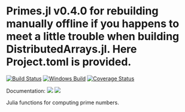 # Primes.jl v0.4.0 for rebuilding manually offline if you happens to meet a little trouble when building DistributedArrays.jl. Here Project.toml is provided.

[![Build Status](https://travis-ci.org/JuliaMath/Primes.jl.svg?branch=master)](https://travis-ci.org/JuliaMath/Primes.jl)
[![Windows Build](https://ci.appveyor.com/api/projects/status/ao64pk44lwo0092r/branch/master?svg=true)](https://ci.appveyor.com/project/ararslan/primes-jl/branch/master)
[![Coverage Status](https://coveralls.io/repos/github/JuliaMath/Primes.jl/badge.svg?branch=master)](https://coveralls.io/github/JuliaMath/Primes.jl?branch=master)

Documentation:
[![](https://img.shields.io/badge/docs-stable-blue.svg)](https://JuliaMath.github.io/Primes.jl/stable)
[![](https://img.shields.io/badge/docs-latest-blue.svg)](https://JuliaMath.github.io/Primes.jl/latest)

Julia functions for computing prime numbers.
